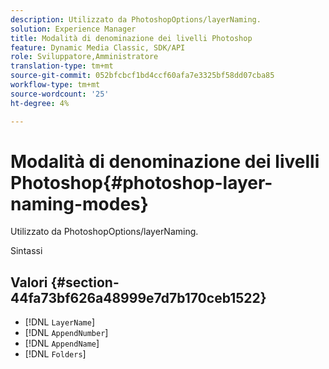 ```yaml
---
description: Utilizzato da PhotoshopOptions/layerNaming.
solution: Experience Manager
title: Modalità di denominazione dei livelli Photoshop
feature: Dynamic Media Classic, SDK/API
role: Sviluppatore,Amministratore
translation-type: tm+mt
source-git-commit: 052bfcbcf1bd4ccf60afa7e3325bf58dd07cba85
workflow-type: tm+mt
source-wordcount: '25'
ht-degree: 4%

---
```



# Modalità di denominazione dei livelli Photoshop{#photoshop-layer-naming-modes}

Utilizzato da PhotoshopOptions/layerNaming.

Sintassi

## Valori {#section-44fa73bf626a48999e7d7b170ceb1522}

* [!DNL `LayerName`]
* [!DNL `AppendNumber`]
* [!DNL `AppendName`]
* [!DNL `Folders`]

